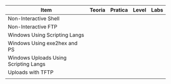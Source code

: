 | Item                                  | Teoria | Pratica | Level | Labs |
| ------------------------------------- | ------ | ------- | ----- | ---- |
| Non-Interactive Shell                 |        |         |       |      |
| Non-Interactive FTP                   |        |         |       |      |
| Windows Using Scripting Langs         |        |         |       |      |
| Windows Using exe2hex and PS          |        |         |       |      |
| Windows Uploads Using Scripting Langs |        |         |       |      |
| Uploads with TFTP                     |        |         |       |      |
|                                       |        |         |       |      |
